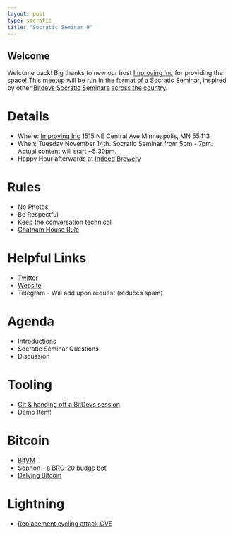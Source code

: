 ```yaml
---
layout: post
type: socratic
title: "Socratic Seminar 9"
---
```


## Welcome

Welcome back! Big thanks to new our host [Improving Inc](https://improving.com/) for providing the space!
This meetup will be run in the format of a Socratic Seminar, inspired by other [Bitdevs Socratic Seminars across the country](https://bitdevs.org/cities).

# Details
 - Where: [Improving Inc](https://www.google.com/maps/place/1515+NE+Central+Ave,+Minneapolis,+MN+55413/@45.0037797,-93.2469316,17z/data=!4m6!3m5!1s0x52b32d965c06ad57:0x277e62e6c3015129!8m2!3d45.0039428!4d-93.2456978!16s%2Fg%2F11bw3z3dw6) 1515 NE Central Ave Minneapolis, MN 55413
 - When: Tuesday November 14th. Socratic Seminar from 5pm - 7pm. Actual content will start ~5:30pm. 
 - Happy Hour afterwards at [Indeed Brewery](https://www.indeedbrewing.com/)

# Rules
 - No Photos
 - Be Respectful
 - Keep the conversation technical
 - [Chatham House Rule](https://www.facilitator.school/blog/chatham-house-rule)

# Helpful Links
 - [Twitter](https://twitter.com/BitcoinersMPLS)
 - [Website](https://bitdevsmpls.org)
 - Telegram - Will add upon request (reduces spam)

# Agenda
 - Introductions
 - Socratic Seminar Questions
 - Discussion

# Tooling
 - [Git & handing off a BitDevs session](https://gist.github.com/mplsgrant/cf8de6f0398182d633ea72dda48b2a88)
 - Demo Item!

# Bitcoin
 - [BitVM](https://bitvm.org/bitvm.pdf)
 - [Sophon - a BRC-20 budge bot](https://bitcoinmagazine.com/technical/satoshis-sophon-destroyer-of-brc-20s)
 - [Delving Bitcoin](https://delvingbitcoin.org)

# Lightning
 - [Replacement cycling attack CVE](https://github.com/ariard/mempool-research/blob/2023-10-replacement-paper/replacement-cycling.pdf)
